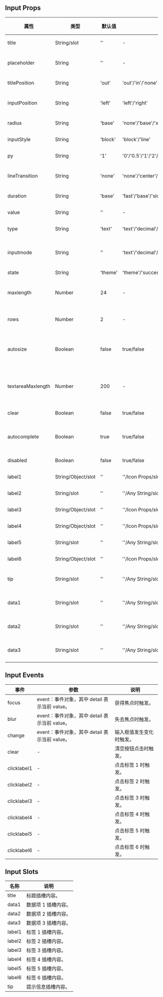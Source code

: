 ## Input Props

| 属性                | 类型                 | 默认值     | 可选值                                                                                | 必传  | 说明                   |
|-------------------|--------------------|---------|------------------------------------------------------------------------------------|-----|----------------------|
| title             | String/slot        | ''      | -                                                                                  | N   | 标题内容。                |
| placeholder       | String             | ''      | -                                                                                  | N   | 输入框提示文本。             |
| titlePosition     | String             | 'out'   | 'out'/'in'/'none'                                                                  | N   | 标题位置。                |
| inputPosition     | String             | 'left'  | 'left'/'right'                                                                     | N   | 输入框文字位置。             |
| radius            | String             | 'base'  | 'none'/'base'/'xl'/'full'                                                          | N   | 圆角风格。                |
| inputStyle        | String             | 'block' | 'block'/'line'                                                                     | N   | 输入框风格。               |
| py                | String             | '1'     | '0'/'0.5'/'1'/'2'/'4'                                                              | N   | 垂直间距。                |
| lineTransition    | String             | 'none'  | 'none'/'center'/'left'                                                             | N   | 线性过渡位置。              |
| duration          | String             | 'base'  | 'fast'/'base'/'slow'/'slower'                                                      | N   | 过渡时间。                |
| value             | String             | ''      | -                                                                                  | N   | 输入框值。                |
| type              | String             | 'text'  | 'text'/'decimal'/'email'/'none'/'numeric'/'search'/'tel'/'url'/'password'/'number' | N   | 输入框类型。               |
| inputmode         | String             | ''      | 'text'/'decimal'/'email'/'none'/'numeric'/'search'/'tel'/'url'                     | N   | 指定输入的数据类型。           |
| state             | String             | 'theme' | 'theme'/'success'/'warning'/'error'/'info'                                         | N   | 状态。                  |
| maxlength         | Number             | 24      | -                                                                                  | N   | 最多可输入文本长度。           |
| rows              | Number             | 2       | -                                                                                  | N   | textarea 时行数。        |
| autosize          | Boolean            | false   | true/false                                                                         | N   | textarea 时是否自动调整高度。  |
| textareaMaxlength | Number             | 200     | -                                                                                  | N   | textarea 时最多可输入文本长度。 |
| clear             | Boolean            | false   | true/false                                                                         | N   | 是否可清空。               |
| autocomplete      | Boolean            | true    | true/false                                                                         | N   | 是否开启自动填充功能。          |
| disabled          | Boolean            | false   | true/false                                                                         | N   | 是否禁用。                |
| label1            | String/Object/slot | ''      | ''/Icon Props/slot                                                                 | N   | 标签 1 内容。             |
| label2            | String/slot        | ''      | ''/Any String/slot                                                                 | N   | 标签 2 内容。             |
| label3            | String/Object/slot | ''      | ''/Icon Props/slot                                                                 | N   | 标签 3 内容。             |
| label4            | String/Object/slot | ''      | ''/Icon Props/slot                                                                 | N   | 标签 4 内容。             |
| label5            | String/slot        | ''      | ''/Any String/slot                                                                 | N   | 标签 5 内容。             |
| label6            | String/Object/slot | ''      | ''/Icon Props/slot                                                                 | N   | 标签 6 内容。             |
| tip               | String/slot        | ''      | ''/Any String/slot                                                                 | N   | 提示信息内容。              |
| data1             | String/slot        | ''      | ''/Any String/slot                                                                 | N   | 数据项 1 内容。            |
| data2             | String/slot        | ''      | ''/Any String/slot                                                                 | N   | 数据项 2 内容。            |
| data3             | String/slot        | ''      | ''/Any String/slot                                                                 | N   | 数据项 3 内容。            |

## Input Events

| 事件        | 参数                                          | 说明                     |
| ----------- | --------------------------------------------- | ------------------------ |
| focus       | event：事件对象，其中 detail 表示当前 value。 | 获得焦点时触发。         |
| blur        | event：事件对象，其中 detail 表示当前 value。 | 失去焦点时触发。         |
| change      | event：事件对象，其中 detail 表示当前 value。 | 输入框值发生变化时触发。 |
| clear       | -                                             | 清空按钮点击时触发。     |
| clicklabel1 | -                                             | 点击标签 1 时触发。      |
| clicklabel2 | -                                             | 点击标签 2 时触发。      |
| clicklabel3 | -                                             | 点击标签 3 时触发。      |
| clicklabel4 | -                                             | 点击标签 4 时触发。      |
| clicklabel5 | -                                             | 点击标签 5 时触发。      |
| clicklabel6 | -                                             | 点击标签 6 时触发。      |

## Input Slots

| 名称   | 说明                |
| ------ | ------------------- |
| title  | 标题插槽内容。      |
| data1  | 数据项 1 插槽内容。 |
| data2  | 数据项 2 插槽内容。 |
| data3  | 数据项 3 插槽内容。 |
| label1 | 标签 1 插槽内容。   |
| label2 | 标签 2 插槽内容。   |
| label3 | 标签 3 插槽内容。   |
| label4 | 标签 4 插槽内容。   |
| label5 | 标签 5 插槽内容。   |
| label6 | 标签 6 插槽内容。   |
| tip    | 提示信息插槽内容。  |

